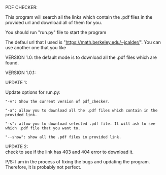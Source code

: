 PDF CHECKER:

This program will search all the links which contain the .pdf files in the provided url and download all of them for you. 

You should run "run.py" file to start the program

The defaul url that I used is "https://math.berkeley.edu/~jcalder/". You can use another one that you like 

VERSION 1.0: 
  the default mode is to download all the .pdf files which are found. 
  
VERSION 1.0.1: 

UPDATE 1: 

  Update options for run.py: 
  
    "-v": Show the current version of pdf_checker.
    
    "-a": allow you to download all the .pdf files which contain in the provided link.
    
    "-s": allow you to download selected .pdf file. It will ask to see which .pdf file that you want to.
    
    "--show": show all the .pdf files in provided link.

UPDATE 2:  
  check to see if the link has 403 and 404 error to download it. 

P/S: I am in the process of fixing the bugs and updating the program. Therefore, it is probably not perfect. 


